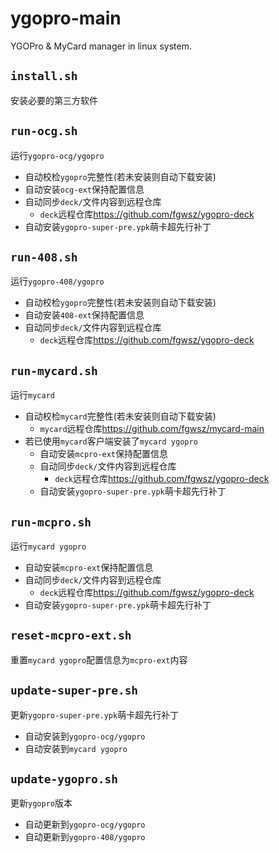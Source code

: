 # ygopro-main
YGOPro & MyCard manager in linux system.  
## `install.sh`
安装必要的第三方软件  
## `run-ocg.sh`
运行`ygopro-ocg/ygopro`  
+ 自动校检`ygopro`完整性(若未安装则自动下载安装)  
+ 自动安装`ocg-ext`保持配置信息  
+ 自动同步`deck/`文件内容到远程仓库  
    - `deck`远程仓库<https://github.com/fgwsz/ygopro-deck>  
+ 自动安装`ygopro-super-pre.ypk`萌卡超先行补丁  
## `run-408.sh`
运行`ygopro-408/ygopro`  
+ 自动校检`ygopro`完整性(若未安装则自动下载安装)  
+ 自动安装`408-ext`保持配置信息  
+ 自动同步`deck/`文件内容到远程仓库  
    - `deck`远程仓库<https://github.com/fgwsz/ygopro-deck>  
## `run-mycard.sh`
运行`mycard`
+ 自动校检`mycard`完整性(若未安装则自动下载安装)  
    - `mycard`远程仓库<https://github.com/fgwsz/mycard-main>  
+ 若已使用`mycard`客户端安装了`mycard ygopro`  
    - 自动安装`mcpro-ext`保持配置信息  
    - 自动同步`deck/`文件内容到远程仓库  
        + `deck`远程仓库<https://github.com/fgwsz/ygopro-deck>  
    - 自动安装`ygopro-super-pre.ypk`萌卡超先行补丁  
## `run-mcpro.sh`
运行`mycard ygopro`
+ 自动安装`mcpro-ext`保持配置信息  
+ 自动同步`deck/`文件内容到远程仓库  
    - `deck`远程仓库<https://github.com/fgwsz/ygopro-deck>  
+ 自动安装`ygopro-super-pre.ypk`萌卡超先行补丁  
## `reset-mcpro-ext.sh`
重置`mycard ygopro`配置信息为`mcpro-ext`内容  
## `update-super-pre.sh`
更新`ygopro-super-pre.ypk`萌卡超先行补丁  
+ 自动安装到`ygopro-ocg/ygopro`
+ 自动安装到`mycard ygopro`
## `update-ygopro.sh`
更新`ygopro`版本  
+ 自动更新到`ygopro-ocg/ygopro`
+ 自动更新到`ygopro-408/ygopro`

